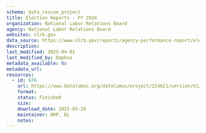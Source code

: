 ```yaml
---
schema: data_rescue_project 
title: Election Reports - FY 2024
organization: National Labor Relations Board
agency: National Labor Relations Board
websites: nlrb.gov
data_source: https://www.nlrb.gov/reports/agency-performance-report/election-reports/election-reports-fy-2024
description: 
last_modified: 2025-04-01
last_modified_by: Daphna
metadata_available: No
metadata_url: 
resources:
  - id: 676
    url: https://www.datalumos.org/datalumos/project/224621/version/V1/view
    format: 
    status: Finished
    size: 
    download_date: 2025-03-28
    maintainer: DRP, DL
    notes: 
---
```

